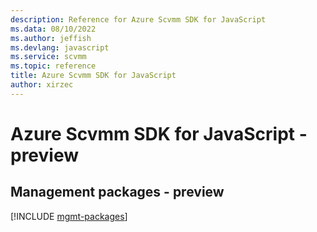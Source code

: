 ```yaml
---
description: Reference for Azure Scvmm SDK for JavaScript
ms.data: 08/10/2022
ms.author: jeffish
ms.devlang: javascript
ms.service: scvmm
ms.topic: reference
title: Azure Scvmm SDK for JavaScript
author: xirzec
---
```

# Azure Scvmm SDK for JavaScript - preview

## Management packages - preview
[!INCLUDE [mgmt-packages](scvmm-mgmt-index.md)]